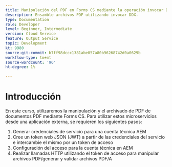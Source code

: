 ```yaml
---
title: Manipulación del PDF en Forms CS mediante la operación invocar DDX
description: Ensamble archivos PDF utilizando invocar DDX.
type: Documentation
role: Developer
level: Beginner, Intermediate
version: Cloud Service
feature: Output Service
topic: Development
kt: 9980
source-git-commit: b7ff98dccc1381abe057a80b96268742d0a0629b
workflow-type: tm+mt
source-wordcount: '96'
ht-degree: 1%

---
```


# Introducción

En este curso, utilizaremos la manipulación y el archivado de PDF de documentos PDF mediante Forms CS. Para utilizar estos microservicios desde una aplicación externa, se requieren los siguientes pasos:

1. Generar credenciales de servicio para una cuenta técnica AEM
1. Cree un token web JSON (JWT) a partir de las credenciales del servicio e intercambie el mismo por un token de acceso
1. Configuración del acceso para la cuenta técnica en AEM
1. Realizar llamadas HTTP utilizando el token de acceso para manipular archivos PDF/generar y validar archivos PDF/A

